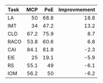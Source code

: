 | Task   |   MCP |   PoE |   Improvmement |
|:-------|------:|------:|---------------:|
| LA     |  50   |  68.8 |           18.8 |
| IMT    |  34   |  47.2 |           13.2 |
| CLD    |  67.2 |  75.9 |            8.7 |
| RACO   |  53.8 |  60.6 |            6.8 |
| CAI    |  84.1 |  81.8 |           -2.3 |
| EIE    |  25   |  19.1 |           -5.9 |
| RS     |  55.1 |  49   |           -6.1 |
| IOM    |  56.2 |  50   |           -6.2 |